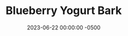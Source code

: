 ---
layout: post
title:  "Blueberry Yogurt Bark"
date:   2023-06-22 00:00:00 -0500
categories: 
- Recipes
- Finger Foods
permalink: /recipes/yogurt-bark
image: /assets/Food/Finger Food/Yogurt Bark/bark-cover.jpg
ing: bark-ing
facts: bark-facts
Prep: 15
Rest: 
Cook: 
Source1: https://hannahmageerd.com/peanut-butter-chocolate-greek-yogurt-bark/
Source2: 
Description: Yogurt bark is a very simple snack you can keep in your freezer indefinitely and eat at any point. It's highly customizable too, just mix in different ingredients until you like the taste, and top with whatever you have on hand.
Instructions: 
- Line a cookie sheet with parchment paper<br><br>

- Mix yogurt, peanut butter, and honey in a medium bowl<br><br>

- Spread mixture onto a cookie sheet and top with blueberries.<br><br>

- Freeze until firm, at least an hour.  Slice<br><br>
- <center><img src="/assets/Food/Finger Food/Yogurt Bark/bark-4.jpg" alt="" class="instruction-image"></center><br>
---
